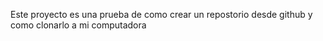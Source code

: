 Este proyecto es una prueba de como crear un repostorio desde github y como clonarlo a mi computadora
